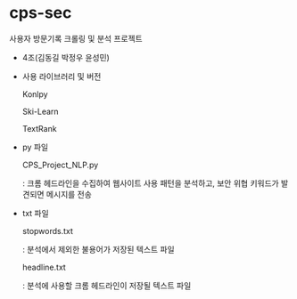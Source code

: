 # cps-sec
사용자 방문기록 크롤링 및 분석 프로젝트
- 4조(김동길 박정우 윤성민)

- 사용 라이브러리 및 버전
    
    Konlpy
    
    Ski-Learn
    
    TextRank

- py 파일
    
    CPS_Project_NLP.py
    
    : 크롬 헤드라인을 수집하여 웹사이트 사용 패턴을 분석하고, 보안 위협 키워드가 발견되면 메시지를 전송
   
- txt 파일
    
    stopwords.txt
    
    : 분석에서 제외한 불용어가 저장된 텍스트 파일
    
    headline.txt
   
    : 분석에 사용할 크롬 헤드라인이 저장될 텍스트 파일
